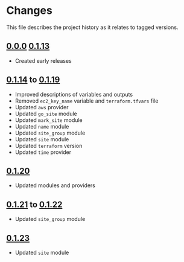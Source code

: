 # Changes
This file describes the project history as it relates to tagged versions.

## [0.0.0](.) [0.1.13](.)
- Created early releases

## [0.1.14](.) to [0.1.19](.)
- Improved descriptions of variables and outputs
- Removed `ec2_key_name` variable and `terraform.tfvars` file
- Updated `aws` provider
- Updated `go_site` module
- Updated `mark_site` module
- Updated `name` module
- Updated `site_group` module
- Updated `site` module
- Updated `terraform` version
- Updated `time` provider

## [0.1.20](.)
- Updated modules and providers

## [0.1.21](.) to [0.1.22](.)
- Updated `site_group` module

## [0.1.23](.)
- Updated `site` module
